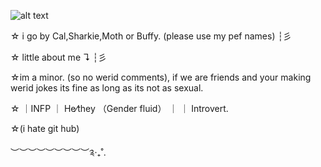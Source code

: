 ![alt text](https://64.media.tumblr.com/1100c9c0c86e6576e05b4cc3a06edb92/463f51ade4af45aa-3e/s1280x1920/302db209ec46a42d4fd00e55189de2416bdb3086.pnj)

 ☆ i go by Cal,Sharkie,Moth or Buffy. (please use my pef names) ┆彡

 ☆ little about me ↴ ┆彡

 ☆im a minor. (so no werid comments), if we are friends and your making werid jokes its fine as long as its not as sexual.

 ☆ ｜INFP ｜ He⁄they （Gender fluid） ｜ ｜ Introvert․
 
 ☆(i hate git hub)

︶︶︶︶︶︶︶︶︶༉‧₊˚.
